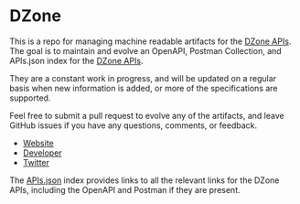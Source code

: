 # DZoneThis is a repo for managing machine readable artifacts for the [DZone APIs](http://www.dzone.com). The goal is to maintain and evolve an OpenAPI, Postman Collection, and APIs.json index for the [DZone APIs](http://www.dzone.com).They are a constant work in progress, and will be updated on a regular basis when new information is added, or more of the specifications are supported.Feel free to submit a pull request to evolve any of the artifacts, and leave GitHub issues if you have any questions, comments, or feedback.- [Website](http://www.dzone.com)- [Developer](http://www.dzone.com)- [Twitter](https://twitter.com/DZone)The [APIs.json](https://github.com/api-evangelist/dzone/blob/master/apis.json) index provides links to all the relevant links for the DZone APIs, including the OpenAPI and Postman if they are present.